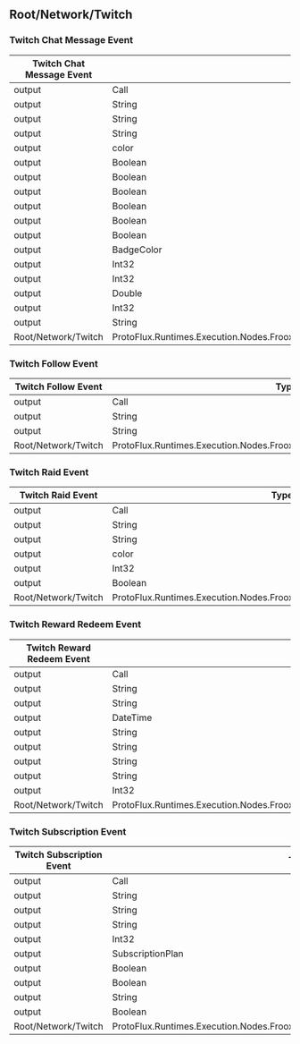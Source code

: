 <!-----------------------------------------------------------------------+
 ! This file has been generated using a script. Do not edit it manually. !
 ! Edit the individual node pages instead.                               !
 +----------------------------------------------------------------------->

## Root/Network/Twitch

### Twitch Chat Message Event

<!-- ProtofluxNode:start -->
| Twitch Chat Message Event | Type | Label |
| --- | ---- | ----- |
| output | Call | OnMessage |
| output | String | Message |
| output | String | UserId |
| output | String | DisplayName |
| output | color | Color |
| output | Boolean | IsHighlighted |
| output | Boolean | IsSubscriber |
| output | Boolean | IsModerator |
| output | Boolean | IsBroadcaster |
| output | Boolean | IsTurbo |
| output | Boolean | IsVIP |
| output | BadgeColor | CheerBadge |
| output | Int32 | CheerAmount |
| output | Int32 | Bits |
| output | Double | BitsDollars |
| output | Int32 | SubscribedMonthCount |
| output | String | CustomRewardId |
| Root/Network/Twitch | ProtoFlux.Runtimes.Execution.Nodes.FrooxEngine.Cloud.Twitch.TwitchChatMessageEvent |  |
<!-- ProtofluxNode:end -->


### Twitch Follow Event

<!-- ProtofluxNode:start -->
| Twitch Follow Event | Type | Label |
| --- | ---- | ----- |
| output | Call | OnFollow |
| output | String | UserId |
| output | String | DisplayName |
| Root/Network/Twitch | ProtoFlux.Runtimes.Execution.Nodes.FrooxEngine.Cloud.Twitch.TwitchFollowEvent |  |
<!-- ProtofluxNode:end -->


### Twitch Raid Event

<!-- ProtofluxNode:start -->
| Twitch Raid Event | Type | Label |
| --- | ---- | ----- |
| output | Call | OnRaid |
| output | String | UserId |
| output | String | DisplayName |
| output | color | Color |
| output | Int32 | ViewerCount |
| output | Boolean | IsSubscriber |
| Root/Network/Twitch | ProtoFlux.Runtimes.Execution.Nodes.FrooxEngine.Cloud.Twitch.TwitchRaidEvent |  |
<!-- ProtofluxNode:end -->


### Twitch Reward Redeem Event

<!-- ProtofluxNode:start -->
| Twitch Reward Redeem Event | Type | Label |
| --- | ---- | ----- |
| output | Call | OnRedeem |
| output | String | DisplayName |
| output | String | Message |
| output | DateTime | TimeStamp |
| output | String | RewardId |
| output | String | RewardTitle |
| output | String | RewardPrompt |
| output | String | Status |
| output | Int32 | RewardCost |
| Root/Network/Twitch | ProtoFlux.Runtimes.Execution.Nodes.FrooxEngine.Cloud.Twitch.TwitchRewardRedeemEvent |  |
<!-- ProtofluxNode:end -->


### Twitch Subscription Event

<!-- ProtofluxNode:start -->
| Twitch Subscription Event | Type | Label |
| --- | ---- | ----- |
| output | Call | OnSubscription |
| output | String | UserId |
| output | String | DisplayName |
| output | String | Message |
| output | Int32 | Months |
| output | SubscriptionPlan | Plan |
| output | Boolean | IsResub |
| output | Boolean | IsGifted |
| output | String | GiftedBy |
| output | Boolean | IsAnonymous |
| Root/Network/Twitch | ProtoFlux.Runtimes.Execution.Nodes.FrooxEngine.Cloud.Twitch.TwitchSubscriptionEvent |  |
<!-- ProtofluxNode:end -->


